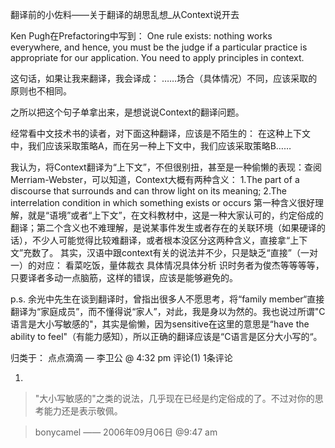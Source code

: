 翻译前的小佐料——关于翻译的胡思乱想\_从Context说开去

Ken Pugh在Prefactoring中写到： One rule exists: nothing works everywhere, and hence, you must be the judge if a particular practice is appropriate for our application. You need to apply principles in context.

这句话，如果让我来翻译，我会译成： ……场合（具体情况）不同，应该采取的原则也不相同。

之所以把这个句子单拿出来，是想说说Context的翻译问题。

经常看中文技术书的读者，对下面这种翻译，应该是不陌生的： 在这种上下文中，我们应该采取策略A，而在另一种上下文中，我们应该采取策略B……

我认为，将Context翻译为“上下文”，不但很别扭，甚至是一种偷懒的表现：查阅Merriam-Webster，可以知道，Context大概有两种含义： 1.The part of a discourse that surrounds and can throw light on its meaning; 2.The interrelation condition in which something exists or occurs 第一种含义很好理解，就是“语境”或者“上下文”，在文科教材中，这是一种大家认可的，约定俗成的翻译；第二个含义也不难理解，是说某事件发生或者存在的关联环境（如果硬译的话），不少人可能觉得比较难翻译，或者根本没区分这两种含义，直接拿“上下文”充数了。 其实，汉语中跟context有关的说法并不少，只是缺乏“直接”（一对一）的对应： 看菜吃饭，量体裁衣 具体情况具体分析 识时务者为俊杰等等等等，只要译者多动一点脑筋，这样的错误，应该是能够避免的。

p.s. 余光中先生在谈到翻译时，曾指出很多人不愿思考，将“family member“直接翻译为“家庭成员”，而不懂得说“家人”，对此，我是身以为然的。我也说过所谓"C语言是大小写敏感的"，其实是偷懒，因为sensitive在这里的意思是“have the ability to feel"（有能力感知），所以正确的翻译应该是“C语言是区分大小写的“。

归类于： 点点滴滴 — 李卫公 @ 4:32 pm 评论(1) 1条评论

1.

> "大小写敏感的"之类的说法，几乎现在已经是约定俗成的了。不过对你的思考能力还是表示敬佩。

> bonycamel —— 2006年09月06日 @9:47 am